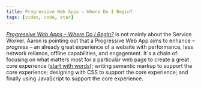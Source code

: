 ```yaml
---
title: Progressive Web Apps – Where Do I Begin?
tags: [video, code, star]
---
```

*[Progressive Web Apps – Where Do I Begin?](https://aneventapart.com/news/post/progressive-web-apps-where-do-i-begin-aea-video)* is not mainly about the Service Worker. Aaron is pointing out that a Progressive Web App aims to enhance *– progress –* an already great experience of a website with performance, less network reliance, offline capabilities, and engagement. It´s a chain of: focusing on what matters most for a particular web page to create a great core experience ([start with words](https://justinjackson.ca/words.html)); writing semantic markup to support the core experience; designing with CSS to support the core experience; and finally using JavaScript to support the core experience.
